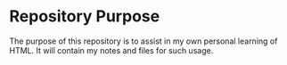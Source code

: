 # Repository Purpose
The purpose of this repository is to assist in my own personal learning of HTML. It will contain my notes and files for such usage.